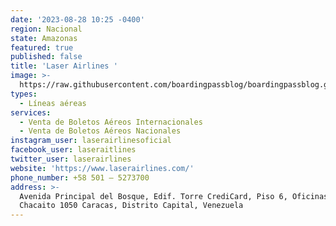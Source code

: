 ```yaml
---
date: '2023-08-28 10:25 -0400'
region: Nacional
state: Amazonas
featured: true
published: false
title: 'Laser Airlines '
image: >-
  https://raw.githubusercontent.com/boardingpassblog/boardingpassblog.github.io/main/assets/images/Laser-Airlines-Logo.jpg
types:
  - Líneas aéreas
services:
  - Venta de Boletos Aéreos Internacionales
  - Venta de Boletos Aéreos Nacionales
instagram_user: laserairlinesoficial
facebook_user: laseraitlines
twitter_user: laserairlines
website: 'https://www.laserairlines.com/'
phone_number: +58 501 – 5273700
address: >-
  Avenida Principal del Bosque, Edif. Torre CrediCard, Piso 6, Oficinas 67 y 68.
  Chacaito 1050 Caracas, Distrito Capital, Venezuela
---
```


